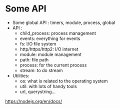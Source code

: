 # Some API

* Some global API : timers, module, process, global
* API :
    * child_process: process management
    * events: everything for events
    * fs: I/O file system
    * http/https/http2: I/O internet
    * module: module management
    * path: file path
    * process: for the current process
    * stream: to do stream
* Utilities:
    * os: what is related to the operating system
    * util: with lots of handy tools
    * url, querystring…


https://nodejs.org/en/docs/
<!-- .element: class="credits" -->
